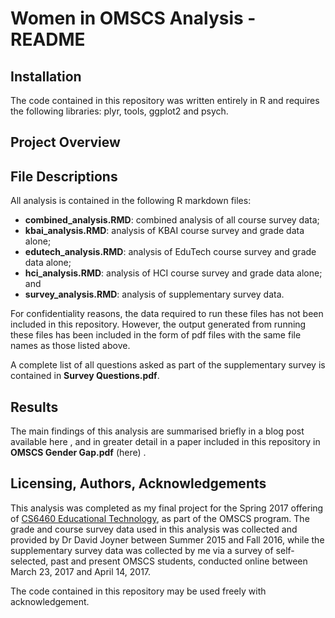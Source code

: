 # Women in OMSCS Analysis - README

## Installation
The code contained in this repository was written entirely in R and requires the following libraries: plyr, tools, ggplot2 and psych.

## Project Overview


## File Descriptions
All analysis is contained in the following R markdown files:
- **combined_analysis.RMD**: combined analysis of all course survey data;
- **kbai_analysis.RMD**: analysis of KBAI course survey and grade data alone;
- **edutech_analysis.RMD**: analysis of EduTech course survey and grade data alone;
- **hci_analysis.RMD**: analysis of HCI course survey and grade data alone; and
- **survey_analysis.RMD**: analysis of supplementary survey data.

For confidentiality reasons, the data required to run these files has not been included in this repository. However, the output generated from running these files has been included in the form of pdf files with the same file names as those listed above.

A complete list of all questions asked as part of the supplementary survey is contained in **Survey Questions.pdf**.

## Results
The main findings of this analysis are summarised briefly in a blog post available here <insert link to Medium post>, and in greater detail in a paper included in this repository in **OMSCS Gender Gap.pdf** (here) <insert link to paper>.

## Licensing, Authors, Acknowledgements
This analysis was completed as my final project for the Spring 2017 offering of [CS6460 Educational Technology](http://omscs6460.gatech.edu/), as part of the OMSCS program. The grade and course survey data used in this analysis was collected and provided by Dr David Joyner between Summer 2015 and Fall 2016, while the supplementary survey data was collected by me via a survey of self-selected, past and present OMSCS students, conducted online between March 23, 2017 and April 14, 2017.

The code contained in this repository may be used freely with acknowledgement.
